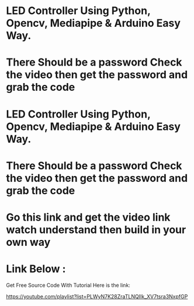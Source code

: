 # LED Controller Using Python, Opencv, Mediapipe & Arduino Easy Way.
# There Should be a password Check the video then get the password and grab the code
# LED Controller Using Python, Opencv, Mediapipe & Arduino Easy Way.
# There Should be a password Check the video then get the password and grab the code
# Go this link and get the video link watch understand then build in your own way

# Link Below :

Get Free Source Code With Tutorial Here is the link:

https://youtube.com/playlist?list=PLWyN7K28ZraTLNQIIk_XV7tsra3NxpfGP
